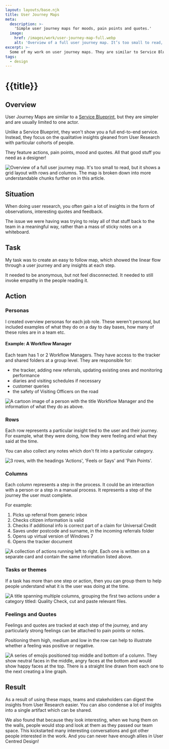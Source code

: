 ```yaml
---
layout: layouts/base.njk
title: User Journey Maps
meta:
  description: >-
    'Simple user journey maps for moods, pain points and quotes.'
  image:
    href: /images/work/user-journey-map-full.webp
    alt: 'Overview of a full user journey map. It’s too small to read, but it shows a grid layout with rows and columns. The map is broken down into more understandable chunks further on in this article.'
excerpt: >-
  Some of my work on user journey maps. They are similar to Service Blueprints but focus more on qualitative insights gleaned from user research. They feature actions, moods, pain points and quotes.
tags:
  - design
---
```


# {{title}}

## Overview

User Journey Maps are similar to a [Service Blueprint](/work/service-blueprints), but they are simpler and are usually limited to one actor.

Unlike a Service Blueprint, they won't show you a full end-to-end service. Instead, they focus on the qualitative insights gleaned from User Research with particular cohorts of people.

They feature actions, pain points, mood and quotes. All that good stuff you need as a designer!

![Overview of a full user journey map. It's too small to read, but it shows a grid layout with rows and columns. The map is broken down into more understandable chunks further on in this article.](/images/work/user-journey-map-full.webp)

## Situation

When doing user research, you often gain a lot of insights in the form of observations, interesting quotes and feedback. 

The issue we were having was trying to relay all of that stuff back to the team in a meaningful way, rather than a mass of sticky notes on a whiteboard.

## Task

My task was to create an easy to follow map, which showed the linear flow through a user journey and any insights at each step.

It needed to be anonymous, but not feel disconnected. It needed to still invoke empathy in the people reading it.

## Action

### Personas

I created overview personas for each job role. These weren't personal, but included examples of what they do on a day to day bases, how many of these roles are in a team etc.

#### Example: A Workflow Manager

Each team has 1 or 2 Workflow Managers. They have access to the tracker and shared folders at a group level. They are responsible for:
- the tracker, adding new referrals, updating existing ones and monitoring performance
- diaries and visiting schedules if necessary
- customer queries
- the safety of Visiting Officers on the road

![A cartoon image of a person with the title Workflow Manager and the information of what they do as above.](/images/work/user-journey-map-persona.webp)

### Rows

Each row represents a particular insight tied to the user and their journey. For example, what they were doing, how they were feeling and what they said at the time.

You can also collect any notes which don't fit into a particular category.

![3 rows, with the headings 'Actions', 'Feels or Says' and 'Pain Points'.](/images/work/user-journey-map-rows.webp)


### Columns

Each column represents a step in the process. It could be an interaction with a person or a step in a manual process. It represents a step of the journey the user must complete.

For example:
1. Picks up referral from generic inbox
2. Checks citizen information is valid
3. Checks if additional info is correct part of a claim for Universal Credit
4. Saves under postcode and surname, in the incoming referrals folder
5. Opens up virtual version of Windows 7
6. Opens the tracker document

![A collection of actions running left to right. Each one is written on a separate card and contain the same information listed above.](/images/work/user-journey-map-actions.webp)

### Tasks or themes

If a task has more than one step or action, then you can group them to help people understand what it is the user was doing at the time.

![A title spanning multiple columns, grouping the first two actions under a category titled: Quality Check, cut and paste relevant files.](/images/work/user-journey-map-tasks.webp)

### Feelings and Quotes

Feelings and quotes are tracked at each step of the journey, and any particularly strong feelings can be attached to pain points or notes.

Positioning them high, medium and low in the row can help to illustrate whether a feeling was positive or negative.

![A series of emojis positioned top middle and bottom of a column. They show neutral faces in the middle, angry faces at the bottom and would show happy faces at the top. There is a straight line drawn from each one to the next creating a line graph.](/images/work/user-journey-map-feels.webp)

## Result

As a result of using these maps, teams and stakeholders can digest the insights from User Research easier. You can also condense a lot of insights into a single artifact which can be shared.

We also found that because they look interesting, when we hung them on the walls, people would stop and look at them as they passed our team space. This kickstarted many interesting conversations and got other people interested in the work. And you can never have enough allies in User Centred Design!
